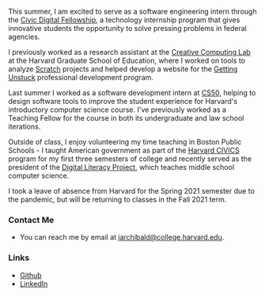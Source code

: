 This summer, I am excited to serve as a software engineering intern through the [Civic Digital Fellowship](https://www.codingitforward.com/civic-digital-fellowship), a technology internship program that gives innovative students the opportunity to solve pressing problems in federal agencies.

I previously worked as a research assistant at the [Creative Computing Lab](https://creativecomputing.gse.harvard.edu/) at the Harvard Graduate School of Education, where I worked on tools to analyze [Scratch](https://scratch.mit.edu/) projects and helped develop a website for the [Getting Unstuck](https://gettingunstuck.gse.harvard.edu/) professional development program.

Last summer I worked as a software development intern at [CS50](https://cs50.harvard.edu/), helping to design software tools to improve the student experience for Harvard's introductory computer science course. I've previously worked as a Teaching Fellow for the course in both its undergraduate and law school iterations.

Outside of class, I enjoy volunteering my time teaching in Boston Public Schools - I taught American government as part of the [Harvard CIVICS](https://iop.harvard.edu/get-involved/civics-program) program for my first three semesters of college and recently served as the president of the [Digital Literacy Project](https://digilit.io/), which teaches middle school computer science.

I took a leave of absence from Harvard for the Spring 2021 semester due to the pandemic, but will be returning to classes in the Fall 2021 term.

### Contact Me
- You can reach me by email at [jarchibald@college.harvard.edu](mailto:jarchibald@college.harvard.edu).

### Links
- [Github](https://github.com/jsarchibald)
- [LinkedIn](https://www.linkedin.com/in/josh-archibald)
